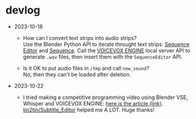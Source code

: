 # devlog

- 2023-10-18
  - How can I convert text strips into audio strips?  
    Use the Blender Python API to iterate throught text strips: [Sequence Editor](https://docs.blender.org/api/current/bpy.types.SequenceEditor.html) and [Sequence](https://docs.blender.org/api/current/bpy.types.Sequence.html). Call the [VOICEVOX ENGINE](https://github.com/VOICEVOX/voicevox_engine) local server API to generate `.wav` files, then insert them with the `SequenceEditor` API.

  - Is it OK to put audio files in `/tmp` and call `new_sound`?  
    No, then they can't be loaded after deletion.

- 2023-10-22
  - I tried making a competitive programming video using Blender VSE, Whisper and VOICEVOX ENGINE: [here is the article (link)](https://toyboot4e.github.io/2023-10-22-blender-vse.html). [tin2tin/Subtitle_Editor](https://github.com/tin2tin/Subtitle_Editor) helped me A LOT. Huge thanks!

